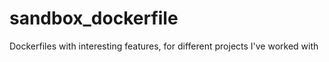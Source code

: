 # sandbox_dockerfile
Dockerfiles with interesting features, for different projects I've worked with
